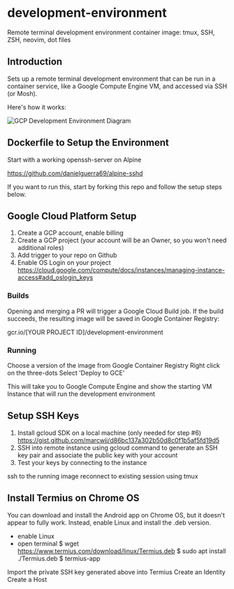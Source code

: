 # development-environment

Remote terminal development environment container image: tmux, SSH, ZSH, neovim, dot files

## Introduction

Sets up a remote terminal development environment that can be run in a container service, like a Google Compute Engine VM, and accessed via SSH (or Mosh).

Here's how it works:

![GCP Development Environment Diagram](https://docs.google.com/drawings/d/e/2PACX-1vTBKipEjbz2VFlT_V2myL3w5aUVU3xFPZxxteggBjKlFMH_4pZYZTY7Nq5b_TXRpyhJRzsCcbqRQgby/pub?w=960&h=720)

## Dockerfile to Setup the Environment

Start with a working openssh-server on Alpine

https://github.com/danielguerra69/alpine-sshd

If you want to run this, start by forking this repo and follow the setup steps below.

## Google Cloud Platform Setup

1. Create a GCP account, enable billing
2. Create a GCP project (your account will be an Owner, so you won't need additional roles)
3. Add trigger to your repo on Github
4. Enable OS Login on your project https://cloud.google.com/compute/docs/instances/managing-instance-access#add_oslogin_keys

### Builds

Opening and merging a PR will trigger a Google Cloud Build job.
If the build succeeds, the resulting image will be saved in Google Container Registry:

gcr.io/[YOUR PROJECT ID]/development-environment

### Running

Choose a version of the image from Google Container Registry
Right click on the three-dots
Select 'Deploy to GCE'

This will take you to Google Compute Engine and show the starting VM Instance that will run the development environment

## Setup SSH Keys

1. Install gcloud SDK on a local machine (only needed for step #6) https://gist.github.com/marcwjj/d86bc137a302b50d8c0f1b5af5fd19d5
2. SSH into remote instance using gcloud command to generate an SSH key pair and associate the public key with your account
3. Test your keys by connecting to the instance

ssh to the running image
reconnect to existing session using tmux

## Install Termius on Chrome OS

You can download and install the Android app on Chrome OS, but it doesn't appear to fully work. Instead, enable Linux and install the .deb version.

* enable Linux
* open terminal
$ wget https://www.termius.com/download/linux/Termius.deb
$ sudo apt install ./Termius.deb
$ termius-app

Import the private SSH key generated above into Termius
Create an Identity
Create a Host

